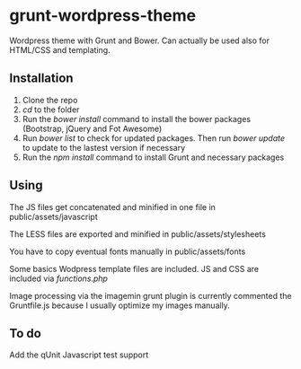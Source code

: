 # grunt-wordpress-theme
Wordpress theme with Grunt and Bower. Can actually be used also for HTML/CSS and templating.

## Installation

1. Clone the repo
2. <i>cd</i> to the folder
3. Run the <i>bower install</i> command to install the bower packages (Bootstrap, jQuery and Fot Awesome)
4. Run <i>bower list</i> to check for updated packages. Then run <i>bower update</i> to update to the lastest version if necessary
5. Run the <i>npm install</i> command to install Grunt and necessary packages

## Using

The JS files get concatenated and minified in one file in public/assets/javascript

The LESS files are exported and minified in public/assets/stylesheets

You have to copy eventual fonts manually in public/assets/fonts

Some basics Wodpress template files are included. JS and CSS are included via <i>functions.php</i>

Image processing via the imagemin grunt plugin is currently commented the Gruntfile.js because I usually optimize my images manually.

## To do

Add the qUnit Javascript test support

